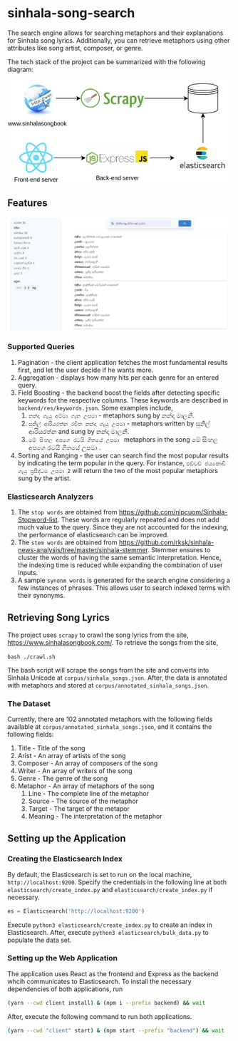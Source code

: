 # sinhala-song-search

The search engine allows for searching metaphors and their explanations for Sinhala song lyrics. Additionally, you can
retrieve metaphors using other attributes like song artist, composer, or genre.

The tech stack of the project can be summarized with the following diagram:

![Tech stack](images/techstack.jpg)

## Features

![Sample UI](images/ui.png)

### Supported Queries

1. Pagination - the client application fetches the most fundamental results first, and let the user decide if
   he wants more.
2. Aggregation - displays how many hits per each genre for an entered query.
3. Field Boosting - the backend boost the fields after detecting specific keywords for the respective columns. These keywords are described in `backend/res/keywords.json`. Some examples include,
   1. `නන්දා ගැයු අම්මා ගැන උපමා` - metaphors sung by නන්දා මාලනී.
   2. `සුනිල් ආරියරත්න රචිත නන්දා ගැයු උපමා` - metaphors written by සුනිල් ආරියරත්න and sung by නන්දා මාලනී.
   3. `මේ සිංහල අපගෙ රටයි ගීතයේ උපමා ` metaphors in the song මේ සිංහල අපගෙ රටයි ගීතයේ උපමා .
4. Sorting and Ranging - the user can search find the most popular results by indicating the term popular in the query.
   For instance, `එඩ්වඩ් ජයකොඩි ගැයු ප්‍රසිද්ධම උපමා 2` will return the two of the most popular metaphors sung by the
   artist.

### Elasticsearch Analyzers

1. The `stop words` are obtained from https://github.com/nlpcuom/Sinhala-Stopword-list. These words are regularly
   repeated and does not add much value to the query. Since they are not accounted for the indexing, the performance of
   elasticsearch can be improved.
2. The `stem words` are obtained from https://github.com/rksk/sinhala-news-analysis/tree/master/sinhala-stemmer. Stemmer
   ensures to cluster the words of having the same semantic interpretation. Hence, the indexing time is reduced
   while expanding the combination of user inputs.
3. A sample `synonm words` is generated for the search engine considering a few instances of phrases. This allows user
   to search indexed terms with their synonyms.

## Retrieving Song Lyrics

The project uses `scrapy` to crawl the song lyrics from the site, https://www.sinhalasongbook.com/. To retrieve the
songs from the site,

`bash ./crawl.sh`

The bash script will scrape the songs from the site and converts into Sinhala Unicode at `corpus/sinhala_songs.json`.
After, the data is annotated with metaphors and stored at `corpus/annotated_sinhala_songs.json`.

### The Dataset

Currently, there are 102 annotated metaphors with the following fields available
at `corpus/annotated_sinhala_songs.json`, and it contains the following fields:

1. Title - Title of the song
2. Arist - An array of artists of the song
3. Composer - An array of composers of the song
4. Writer - An array of writers of the song
5. Genre - The genre of the song
6. Metaphor - An array of metaphors of the song
    1. Line - The complete line of the metaphor
    2. Source - The source of the metaphor
    3. Target - The target of the metapor
    4. Meaning - The interpretation of the metaphor

## Setting up the Application

### Creating the Elasticsearch Index

By default, the Elasticsearch is set to run on the local machine, `http://localhost:9200`. Specify the credentials in
the following line at both `elasticsearch/create_index.py` and  `elasticsearch/create_index.py` if necessary.

```py
es = Elasticsearch('http://localhost:9200')
```

Execute `python3 elasticsearch/create_index.py` to create an index in Elasticsearch. After,
execute `python3 elasticsearch/bulk_data.py` to populate the data set.

### Setting up the Web Application

The application uses React as the frontend and Express as the backend whcih communicates to Elasticsearch. To install
the necessary dependencies of both applications, run

```bash
(yarn --cwd client install) & (npm i --prefix backend) && wait
```

After, execute the following command to run both applications.

```bash
(yarn --cwd "client" start) & (npm start --prefix "backend") && wait
```













